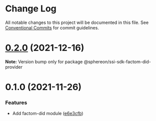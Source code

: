 # Change Log

All notable changes to this project will be documented in this file.
See [Conventional Commits](https://conventionalcommits.org) for commit guidelines.

# [0.2.0](https://github.com/Sphereon-OpenSource/ssi-sdk/compare/v0.1.0...v0.2.0) (2021-12-16)

**Note:** Version bump only for package @sphereon/ssi-sdk-factom-did-provider

# 0.1.0 (2021-11-26)

### Features

- Add factom-did module ([e6e3cfb](https://github.com/Sphereon-OpenSource/ssi-sdk/commit/e6e3cfb0e992df6f6caf776f0b27cfc7fe85f078))
